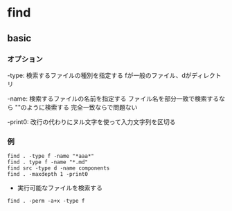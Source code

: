 # find
## basic
### オプション
-type: 検索するファイルの種別を指定する
       fが一般のファイル、dがディレクトリ

-name: 検索するファイルの名前を指定する
       ファイル名を部分一致で検索するなら
       "*<file-name>*"のように検索する
       完全一致なら<file-name>で問題ない

-print0: 改行の代わりにヌル文字を使って入力文字列を区切る

### 例
```
find . -type f -name "*aaa*"
find . type f -name "*.md"
find src -type d -name components
find . -maxdepth 1 -print0
```

- 実行可能なファイルを検索する
```
find . -perm -a+x -type f
```
